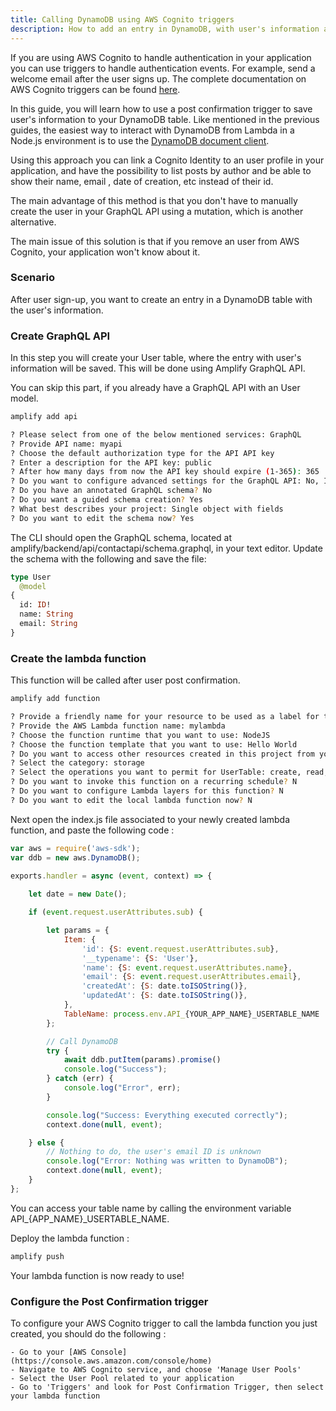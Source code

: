 ```yaml
---
title: Calling DynamoDB using AWS Cognito triggers
description: How to add an entry in DynamoDB, with user's information after sign-up post-confirmation
---
```


If you are using AWS Cognito to handle authentication in your application you can use triggers to handle authentication 
events. For example, send a welcome email after the user signs up. The complete documentation on AWS Cognito triggers can be found [here](https://docs.aws.amazon.com/cognito/latest/developerguide/cognito-user-identity-pools-working-with-aws-lambda-triggers.html).

In this guide, you will learn how to use a post confirmation trigger to save user's information to your DynamoDB table.
Like mentioned in the previous guides, the easiest way to interact with DynamoDB from Lambda in a Node.js environment is 
to use the [DynamoDB document client](https://docs.aws.amazon.com/AWSJavaScriptSDK/latest/AWS/DynamoDB/DocumentClient.html).

Using this approach you can link a Cognito Identity to an user profile in your application, and have the possibility to list posts by author and be able to show their name, email 
, date of creation, etc instead of their id.

The main advantage of this method is that you don't have to manually create the user in your GraphQL API using a mutation, which is another alternative.

The main issue of this solution is that if you remove an user from AWS Cognito, your application won't know about it.


### Scenario

After user sign-up, you want to create an entry in a DynamoDB table with the user's information.

### Create GraphQL API

In this step you will create your User table, where the entry with user's information will be saved. This will be done using Amplify GraphQL API.

You can skip this part, if you already have a GraphQL API with an User model.

```sh
amplify add api

? Please select from one of the below mentioned services: GraphQL
? Provide API name: myapi
? Choose the default authorization type for the API API key
? Enter a description for the API key: public
? After how many days from now the API key should expire (1-365): 365
? Do you want to configure advanced settings for the GraphQL API: No, I am done.
? Do you have an annotated GraphQL schema? No
? Do you want a guided schema creation? Yes
? What best describes your project: Single object with fields
? Do you want to edit the schema now? Yes
```

The CLI should open the GraphQL schema, located at amplify/backend/api/contactapi/schema.graphql, in your text editor. Update the schema with the following and save the file:

```graphql
type User
  @model
{
  id: ID!
  name: String
  email: String
}
```


### Create the lambda function

This function will be called after user post confirmation.

```sh
amplify add function

? Provide a friendly name for your resource to be used as a label for this category in the project: mylambda
? Provide the AWS Lambda function name: mylambda
? Choose the function runtime that you want to use: NodeJS
? Choose the function template that you want to use: Hello World
? Do you want to access other resources created in this project from your Lambda function? Y
? Select the category: storage
? Select the operations you want to permit for UserTable: create, read, update, delete
? Do you want to invoke this function on a recurring schedule? N
? Do you want to configure Lambda layers for this function? N
? Do you want to edit the local lambda function now? N
```

Next open the index.js file associated to your newly created lambda function, and paste the following code : 

```js
var aws = require('aws-sdk');
var ddb = new aws.DynamoDB();

exports.handler = async (event, context) => {
    
    let date = new Date();

    if (event.request.userAttributes.sub) {

        let params = {
            Item: {
                'id': {S: event.request.userAttributes.sub},
                '__typename': {S: 'User'},
                'name': {S: event.request.userAttributes.name},
                'email': {S: event.request.userAttributes.email},
                'createdAt': {S: date.toISOString()},
                'updatedAt': {S: date.toISOString()},
            },
            TableName: process.env.API_{YOUR_APP_NAME}_USERTABLE_NAME
        };

        // Call DynamoDB
        try {
            await ddb.putItem(params).promise()
            console.log("Success");
        } catch (err) {
            console.log("Error", err);
        }

        console.log("Success: Everything executed correctly");
        context.done(null, event);

    } else {
        // Nothing to do, the user's email ID is unknown
        console.log("Error: Nothing was written to DynamoDB");
        context.done(null, event);
    }
};
```

You can access your table name by calling the environment variable API_{APP_NAME}_USERTABLE_NAME.


Deploy the lambda function :

```sh
amplify push
```

Your lambda function is now ready to use!

### Configure the Post Confirmation trigger

To configure your AWS Cognito trigger to call the lambda function you just created, you should do the following :

    - Go to your [AWS Console](https://console.aws.amazon.com/console/home)
    - Navigate to AWS Cognito service, and choose 'Manage User Pools'
    - Select the User Pool related to your application
    - Go to 'Triggers' and look for Post Confirmation Trigger, then select your lambda function

